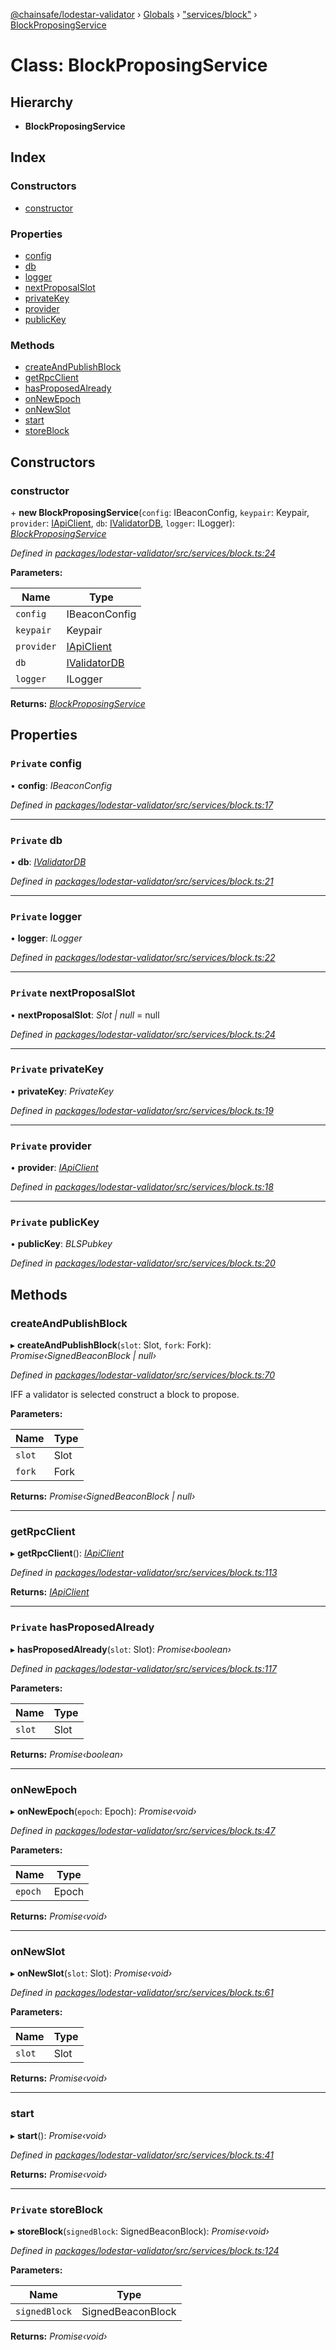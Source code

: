 [@chainsafe/lodestar-validator](../README.md) › [Globals](../globals.md) › ["services/block"](../modules/_services_block_.md) › [BlockProposingService](_services_block_.blockproposingservice.md)

# Class: BlockProposingService

## Hierarchy

* **BlockProposingService**

## Index

### Constructors

* [constructor](_services_block_.blockproposingservice.md#constructor)

### Properties

* [config](_services_block_.blockproposingservice.md#private-config)
* [db](_services_block_.blockproposingservice.md#private-db)
* [logger](_services_block_.blockproposingservice.md#private-logger)
* [nextProposalSlot](_services_block_.blockproposingservice.md#private-nextproposalslot)
* [privateKey](_services_block_.blockproposingservice.md#private-privatekey)
* [provider](_services_block_.blockproposingservice.md#private-provider)
* [publicKey](_services_block_.blockproposingservice.md#private-publickey)

### Methods

* [createAndPublishBlock](_services_block_.blockproposingservice.md#createandpublishblock)
* [getRpcClient](_services_block_.blockproposingservice.md#getrpcclient)
* [hasProposedAlready](_services_block_.blockproposingservice.md#private-hasproposedalready)
* [onNewEpoch](_services_block_.blockproposingservice.md#onnewepoch)
* [onNewSlot](_services_block_.blockproposingservice.md#onnewslot)
* [start](_services_block_.blockproposingservice.md#start)
* [storeBlock](_services_block_.blockproposingservice.md#private-storeblock)

## Constructors

###  constructor

\+ **new BlockProposingService**(`config`: IBeaconConfig, `keypair`: Keypair, `provider`: [IApiClient](../interfaces/_api_interface_.iapiclient.md), `db`: [IValidatorDB](../interfaces/_db_interface_.ivalidatordb.md), `logger`: ILogger): *[BlockProposingService](_services_block_.blockproposingservice.md)*

*Defined in [packages/lodestar-validator/src/services/block.ts:24](https://github.com/ChainSafe/lodestar/blob/c806550/packages/lodestar-validator/src/services/block.ts#L24)*

**Parameters:**

Name | Type |
------ | ------ |
`config` | IBeaconConfig |
`keypair` | Keypair |
`provider` | [IApiClient](../interfaces/_api_interface_.iapiclient.md) |
`db` | [IValidatorDB](../interfaces/_db_interface_.ivalidatordb.md) |
`logger` | ILogger |

**Returns:** *[BlockProposingService](_services_block_.blockproposingservice.md)*

## Properties

### `Private` config

• **config**: *IBeaconConfig*

*Defined in [packages/lodestar-validator/src/services/block.ts:17](https://github.com/ChainSafe/lodestar/blob/c806550/packages/lodestar-validator/src/services/block.ts#L17)*

___

### `Private` db

• **db**: *[IValidatorDB](../interfaces/_db_interface_.ivalidatordb.md)*

*Defined in [packages/lodestar-validator/src/services/block.ts:21](https://github.com/ChainSafe/lodestar/blob/c806550/packages/lodestar-validator/src/services/block.ts#L21)*

___

### `Private` logger

• **logger**: *ILogger*

*Defined in [packages/lodestar-validator/src/services/block.ts:22](https://github.com/ChainSafe/lodestar/blob/c806550/packages/lodestar-validator/src/services/block.ts#L22)*

___

### `Private` nextProposalSlot

• **nextProposalSlot**: *Slot | null* = null

*Defined in [packages/lodestar-validator/src/services/block.ts:24](https://github.com/ChainSafe/lodestar/blob/c806550/packages/lodestar-validator/src/services/block.ts#L24)*

___

### `Private` privateKey

• **privateKey**: *PrivateKey*

*Defined in [packages/lodestar-validator/src/services/block.ts:19](https://github.com/ChainSafe/lodestar/blob/c806550/packages/lodestar-validator/src/services/block.ts#L19)*

___

### `Private` provider

• **provider**: *[IApiClient](../interfaces/_api_interface_.iapiclient.md)*

*Defined in [packages/lodestar-validator/src/services/block.ts:18](https://github.com/ChainSafe/lodestar/blob/c806550/packages/lodestar-validator/src/services/block.ts#L18)*

___

### `Private` publicKey

• **publicKey**: *BLSPubkey*

*Defined in [packages/lodestar-validator/src/services/block.ts:20](https://github.com/ChainSafe/lodestar/blob/c806550/packages/lodestar-validator/src/services/block.ts#L20)*

## Methods

###  createAndPublishBlock

▸ **createAndPublishBlock**(`slot`: Slot, `fork`: Fork): *Promise‹SignedBeaconBlock | null›*

*Defined in [packages/lodestar-validator/src/services/block.ts:70](https://github.com/ChainSafe/lodestar/blob/c806550/packages/lodestar-validator/src/services/block.ts#L70)*

IFF a validator is selected construct a block to propose.

**Parameters:**

Name | Type |
------ | ------ |
`slot` | Slot |
`fork` | Fork |

**Returns:** *Promise‹SignedBeaconBlock | null›*

___

###  getRpcClient

▸ **getRpcClient**(): *[IApiClient](../interfaces/_api_interface_.iapiclient.md)*

*Defined in [packages/lodestar-validator/src/services/block.ts:113](https://github.com/ChainSafe/lodestar/blob/c806550/packages/lodestar-validator/src/services/block.ts#L113)*

**Returns:** *[IApiClient](../interfaces/_api_interface_.iapiclient.md)*

___

### `Private` hasProposedAlready

▸ **hasProposedAlready**(`slot`: Slot): *Promise‹boolean›*

*Defined in [packages/lodestar-validator/src/services/block.ts:117](https://github.com/ChainSafe/lodestar/blob/c806550/packages/lodestar-validator/src/services/block.ts#L117)*

**Parameters:**

Name | Type |
------ | ------ |
`slot` | Slot |

**Returns:** *Promise‹boolean›*

___

###  onNewEpoch

▸ **onNewEpoch**(`epoch`: Epoch): *Promise‹void›*

*Defined in [packages/lodestar-validator/src/services/block.ts:47](https://github.com/ChainSafe/lodestar/blob/c806550/packages/lodestar-validator/src/services/block.ts#L47)*

**Parameters:**

Name | Type |
------ | ------ |
`epoch` | Epoch |

**Returns:** *Promise‹void›*

___

###  onNewSlot

▸ **onNewSlot**(`slot`: Slot): *Promise‹void›*

*Defined in [packages/lodestar-validator/src/services/block.ts:61](https://github.com/ChainSafe/lodestar/blob/c806550/packages/lodestar-validator/src/services/block.ts#L61)*

**Parameters:**

Name | Type |
------ | ------ |
`slot` | Slot |

**Returns:** *Promise‹void›*

___

###  start

▸ **start**(): *Promise‹void›*

*Defined in [packages/lodestar-validator/src/services/block.ts:41](https://github.com/ChainSafe/lodestar/blob/c806550/packages/lodestar-validator/src/services/block.ts#L41)*

**Returns:** *Promise‹void›*

___

### `Private` storeBlock

▸ **storeBlock**(`signedBlock`: SignedBeaconBlock): *Promise‹void›*

*Defined in [packages/lodestar-validator/src/services/block.ts:124](https://github.com/ChainSafe/lodestar/blob/c806550/packages/lodestar-validator/src/services/block.ts#L124)*

**Parameters:**

Name | Type |
------ | ------ |
`signedBlock` | SignedBeaconBlock |

**Returns:** *Promise‹void›*
